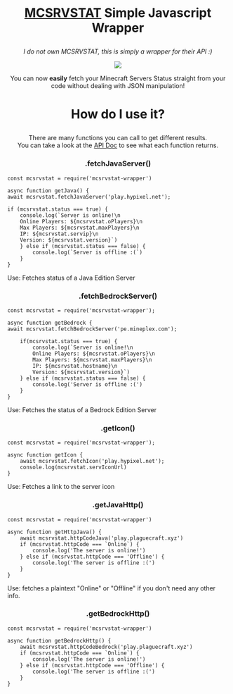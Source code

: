 # <p align="center"><a href="https://api.mcsrvstat.us">MCSRVSTAT</a> Simple Javascript Wrapper</p>
<p align="center"><i>I do not own MCSRVSTAT, this is simply a wrapper for their API :)</i></p>

<p align="center">
<a href="https://npmjs.com/package/mcsrvstat-wrapper"><img src="https://nodei.co/npm/mcsrvstat-wrapper.png?downloads=true&downloadRank=true&stars=true"></a>

<p align="center">You can now <strong>easily</strong> fetch your Minecraft Servers Status straight from your code without dealing with JSON manipulation!</p>

# <p align="center">How do I use it?</p>

<p align="center">There are many functions you can call to get different results.<br>
You can take a look at the <a href="https://api.mcsrvstat.us">API Doc</a> to see what each function returns.</p>

### <p align="center">.fetchJavaServer()
```
const mcsrvstat = require('mcsrvstat-wrapper')

async function getJava() {
await mcsrvstat.fetchJavaServer('play.hypixel.net');

if (mcsrvstat.status === true) {
    console.log(`Server is online!\n
    Online Players: ${mcsrvstat.oPlayers}\n
    Max Players: ${mcsrvstat.maxPlayers}\n
    IP: ${mcsrvstat.servip}\n
    Version: ${mcsrvstat.version}`)
    } else if (mcsrvstat.status === false) {
        console.log(`Server is offline :(`)
    }
}
```
</p>

Use: Fetches status of a Java Edition Server

### <p align="center">.fetchBedrockServer()
```
const mcsrvstat = require('mcsrvstat-wrapper');

async function getBedrock {
await mcsrvstat.fetchBedrockServer('pe.mineplex.com');

    if(mcsrvstat.status === true) {
        console.log(`Server is online!\n
        Online Players: ${mcsrvstat.oPlayers}\n
        Max Players: ${mcsrvstat.maxPlayers}\n
        IP: ${mcsrvstat.hostname}\n
        Version: ${mcsrvstat.version}`)
    } else if (mcsrvstat.status === false) {
        console.log('Server is offline :(')
    }
}
```
Use: Fetches the status of a Bedrock Edition Server

### <p align="center">.getIcon()</p>
```
const mcsrvstat = require('mcsrvstat-wrapper');

async function getIcon {
    await mcsrvstat.fetchIcon('play.hypixel.net');
    console.log(mcsrvstat.servIconUrl)
}
```
Use: Fetches a link to the server icon

### <p align="center">.getJavaHttp()</p>
```
const mcsrvstat = require('mcsrvstat-wrapper')

async function getHttpJava() {
    await mcsrvstat.httpCodeJava('play.plaguecraft.xyz')
    if (mcsrvstat.httpCode === `Online`) {
        console.log('The server is online!')
    } else if (mcsrvstat.httpCode === 'Offline') {
        console.log('The server is offline :(')
    }
}
```
Use: fetches a plaintext "Online" or "Offline" if you don't need any other info. 

### <p align="center">.getBedrockHttp()</p>
```
const mcsrvstat = require('mcsrvstat-wrapper')

async function getBedrockHttp() {
    await mcsrvstat.httpCodeBedrock('play.plaguecraft.xyz')
    if (mcsrvstat.httpCode === `Online`) {
        console.log('The server is online!')
    } else if (mcsrvstat.httpCode === 'Offline') {
        console.log('The server is offline :(')
    }
}
```
